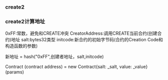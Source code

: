 ### create2


### create2计算地址

0xFF:常数，避免和CREATE冲突
CreatorAddress:调用CREATE当前合约(创建合约)地址
salt:bytes32类型
initcode:新合约的初始字节码(合约的Creation Code和构造函数的参数)

新地址 = hash("0xFF",创建者地址，salt,initcode)

Contract (contract address) = new Contract{salt: _salt, value: _value}(params)